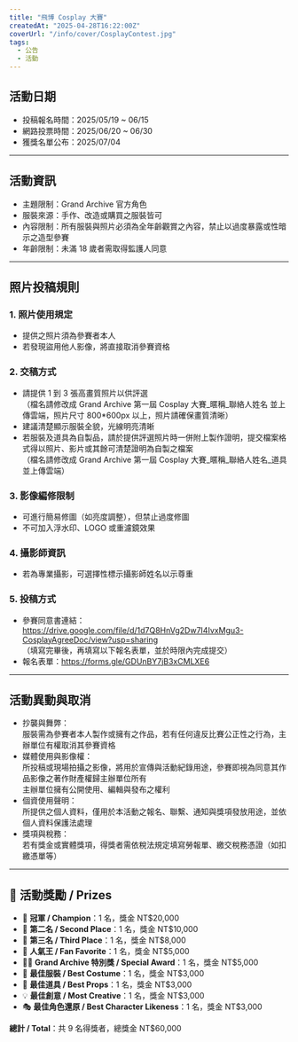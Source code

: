 ```yaml
---
title: "飛博 Cosplay 大賽"
createdAt: "2025-04-28T16:22:00Z"
coverUrl: "/info/cover/CosplayContest.jpg"
tags:
  - 公告
  - 活動
---
```


## 活動日期

- 投稿報名時間：2025/05/19 ~ 06/15
- 網路投票時間：2025/06/20 ~ 06/30
- 獲獎名單公布：2025/07/04

---

## 活動資訊

- 主題限制：Grand Archive 官方角色
- 服裝來源：手作、改造或購買之服裝皆可
- 內容限制：所有服裝與照片必須為全年齡觀賞之內容，禁止以過度暴露或性暗示之造型參賽
- 年齡限制：未滿 18 歲者需取得監護人同意

---

## 照片投稿規則

### 1. 照片使用規定

- 提供之照片須為參賽者本人
- 若發現盜用他人影像，將直接取消參賽資格

### 2. 交稿方式

- 請提供 1 到 3 張高畫質照片以供評選  
（檔名請修改成 Grand Archive 第一屆 Cosplay 大賽_暱稱_聯絡人姓名 並上傳雲端，照片尺寸 800*600px 以上，照片請確保畫質清晰）
- 建議清楚顯示服裝全貌，光線明亮清晰
- 若服裝及道具為自製品，請於提供評選照片時一併附上製作證明，提交檔案格式得以照片、影片或其餘可清楚證明為自製之檔案  
（檔名請修改成 Grand Archive 第一屆 Cosplay 大賽_暱稱_聯絡人姓名_道具 並上傳雲端）

### 3. 影像編修限制

- 可進行簡易修圖（如亮度調整），但禁止過度修圖
- 不可加入浮水印、LOGO 或重濾鏡效果

### 4. 攝影師資訊

- 若為專業攝影，可選擇性標示攝影師姓名以示尊重

### 5. 投稿方式

- 參賽同意書連結：<https://drive.google.com/file/d/1d7Q8HnVg2Dw7I4IvxMgu3-CosplayAgreeDoc/view?usp=sharing>  
（填寫完畢後，再填寫以下報名表單，並於時限內完成提交）
- 報名表單：<https://forms.gle/GDUnBY7jB3xCMLXE6>

---

## 活動異動與取消

- 抄襲與舞弊：  
服裝需為參賽者本人製作或擁有之作品，若有任何違反比賽公正性之行為，主辦單位有權取消其參賽資格
- 媒體使用與影像權：  
所投稿或現場拍攝之影像，將用於宣傳與活動紀錄用途，參賽即視為同意其作品影像之著作財產權歸主辦單位所有  
主辦單位擁有公開使用、編輯與發布之權利
- 個資使用聲明：  
所提供之個人資料，僅用於本活動之報名、聯繫、通知與獎項發放用途，並依個人資料保護法處理
- 獎項與稅務：  
若有獎金或實體獎項，得獎者需依稅法規定填寫勞報單、繳交稅務憑證（如扣繳憑單等）

---

## 🎉 活動獎勵 / Prizes

- 🥇 **冠軍 / Champion**：1 名，獎金 NT$20,000  
- 🥈 **第二名 / Second Place**：1 名，獎金 NT$10,000  
- 🥉 **第三名 / Third Place**：1 名，獎金 NT$8,000  
- 🌟 **人氣王 / Fan Favorite**：1 名，獎金 NT$5,000  
- 🧙‍♂️ **Grand Archive 特別獎 / Special Award**：1 名，獎金 NT$5,000  
- 👗 **最佳服裝 / Best Costume**：1 名，獎金 NT$3,000  
- 🔧 **最佳道具 / Best Props**：1 名，獎金 NT$3,000  
- 💡 **最佳創意 / Most Creative**：1 名，獎金 NT$3,000  
- 🎭 **最佳角色還原 / Best Character Likeness**：1 名，獎金 NT$3,000  

**總計 / Total**：共 9 名得獎者，總獎金 NT$60,000
